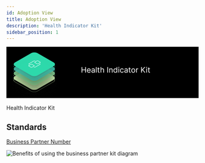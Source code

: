```yaml
---
id: Adoption View
title: Adoption View
description: 'Health Indicator Kit'
sidebar_position: 1
---
```


![Health Indicator Kit banner](../../../static/img/doc-healthindicator_header-minified.png)

Health Indicator Kit

## Standards

[Business Partner Number](https://catena-x.net/fileadmin/user_upload/Standard-Bibliothek/5_PC_BPDM_v.2.1/BPM_-_001_BUSINESS_PARTNER_NUMBER_PlatformCapabilityBPDM_v2.1.pdf)

![Benefits of using the business partner kit diagram](../../../static/img/benefits-min.png)
